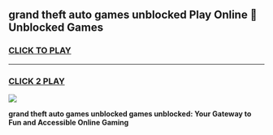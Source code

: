 
## grand theft auto games unblocked Play Online 👋 Unblocked Games
<h3>
<a href="https://premium.freeplayer.one?title=grand_theft_auto_games_unblocked&ref=19F">CLICK TO PLAY</a></h3>
<hr>

<h3>
<a href="https://premium.freeplayer.one?title=grand_theft_auto_games_unblocked&ref=19F">CLICK 2 PLAY</a>
  
</h3>

<a href="https://premium.freeplayer.one?title=grand_theft_auto_games_unblocked&ref=19F"><img src="https://clearcache.store/games.png"></a>


**grand theft auto games unblocked games unblocked: Your Gateway to Fun and Accessible Online Gaming**
